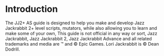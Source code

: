 # Introduction
The JJ2+ AS guide is designed to help you make and develop Jazz Jackrabbit 2+ level scripts, mutators, while also allowing you to learn and make some of your own, This guide is not official in any way or sort, Jazz Jackrabbit, Jazz Jackrabbit 2, Jazz Jackrabbit Advance and all related trademarks and media are ™ and © Epic Games. Lori Jackrabbit is © Dean Dodrill.
